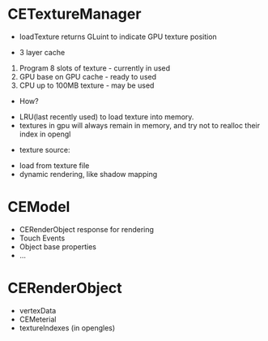 # CETextureManager
- loadTexture returns GLuint to indicate GPU texture position

* 3 layer cache
1. Program 8 slots of texture		- currently in used
2. GPU base on GPU cache				- ready to used
3. CPU up to 100MB texture			- may be used

* How?
- LRU(last recently used) to load texture into memory.
- textures in gpu will always remain in memory, and try not to realloc their index in opengl

* texture source:
- load from texture file
- dynamic rendering, like shadow mapping




# CEModel
- CERenderObject response for rendering
- Touch Events
- Object base properties
- ...

# CERenderObject
- vertexData
- CEMeterial
- textureIndexes (in opengles)
